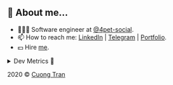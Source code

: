 ## 🦄 About me...

- 🧑🏻‍💻 Software engineer at [@4pet-social](https://github.com/4pet-social).
- 📫 How to reach me: [LinkedIn](https://linkedin.com/in/103cuong) | [Telegram](https://t.me/cuong103) | [Portfolio](https://103cuong.github.io/).
- 💵 Hire [me](mailto:103cuong@gmail.com).

<details><summary>Dev Metrics 💅</summary>

<!--START_SECTION:waka-->
![Profile Views](http://img.shields.io/badge/Profile%20Views-6-blue)

![Lines of code](https://img.shields.io/badge/From%20Hello%20World%20I%27ve%20Written-17.5%20million%20lines%20of%20code-blue)

**🐱 My Github Data** 

> 🏆 2,816 Contributions in the Year 2020
 > 
> 📦 503.1 kB Used in Github's Storage 
 > 
> 💼 Opted to Hire
 > 
> 📜 165 Public Repositories
 > 
> 🔑 0 Private Repository 
 > 
**I'm a Night 🦉** 

```text
🌞 Morning    34 commits     ██░░░░░░░░░░░░░░░░░░░░░░░   10.46% 
🌆 Daytime    112 commits    ████████░░░░░░░░░░░░░░░░░   34.46% 
🌃 Evening    108 commits    ████████░░░░░░░░░░░░░░░░░   33.23% 
🌙 Night      71 commits     █████░░░░░░░░░░░░░░░░░░░░   21.85%

```
📅 **I'm Most Productive on Tuesday** 

```text
Monday       44 commits     ███░░░░░░░░░░░░░░░░░░░░░░   13.54% 
Tuesday      56 commits     ████░░░░░░░░░░░░░░░░░░░░░   17.23% 
Wednesday    35 commits     ██░░░░░░░░░░░░░░░░░░░░░░░   10.77% 
Thursday     52 commits     ████░░░░░░░░░░░░░░░░░░░░░   16.0% 
Friday       43 commits     ███░░░░░░░░░░░░░░░░░░░░░░   13.23% 
Saturday     39 commits     ███░░░░░░░░░░░░░░░░░░░░░░   12.0% 
Sunday       56 commits     ████░░░░░░░░░░░░░░░░░░░░░   17.23%

```


📊 **This Week I Spent My Time On** 

```text
⌚︎ Time Zone: Asia/Ho_Chi_Minh

💬 Programming Languages: 
Java                     29 hrs 16 mins      ███████████████████░░░░░░   75.53% 
YAML                     4 hrs 41 mins       ███░░░░░░░░░░░░░░░░░░░░░░   12.09% 
JSON                     1 hr 40 mins        █░░░░░░░░░░░░░░░░░░░░░░░░   4.34% 
Properties               1 hr 36 mins        █░░░░░░░░░░░░░░░░░░░░░░░░   4.13% 
Markdown                 31 mins             ░░░░░░░░░░░░░░░░░░░░░░░░░   1.37%

🔥 Editors: 
IntelliJ                 27 hrs 49 mins      ██████████████████░░░░░░░   71.81% 
VS Code                  7 hrs 2 mins        ████░░░░░░░░░░░░░░░░░░░░░   18.16% 
WebStorm                 3 hrs 53 mins       ██░░░░░░░░░░░░░░░░░░░░░░░   10.03%

💻 Operating System: 
Linux                    19 hrs 49 mins      ████████████░░░░░░░░░░░░░   51.14% 
Mac                      18 hrs 56 mins      ████████████░░░░░░░░░░░░░   48.86%

```

**I Mostly Code in TypeScript** 

```text
TypeScript               44 repos            ███████████░░░░░░░░░░░░░░   44.44% 
JavaScript               23 repos            █████░░░░░░░░░░░░░░░░░░░░   23.23% 
Go                       18 repos            ████░░░░░░░░░░░░░░░░░░░░░   18.18% 
Shell                    3 repos             ░░░░░░░░░░░░░░░░░░░░░░░░░   3.03% 
Dart                     2 repos             ░░░░░░░░░░░░░░░░░░░░░░░░░   2.02%

```



<!--END_SECTION:waka-->
</details>

2020 © [Cuong Tran](https://github.com/103cuong)
